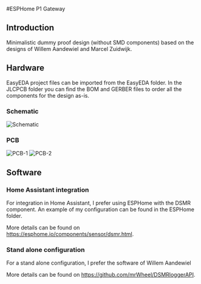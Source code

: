 #ESPHome P1 Gateway
## Introduction
Minimalistic dummy proof design (without SMD components) based on the designs of Willem Aandewiel and Marcel Zuidwijk.
## Hardware
EasyEDA project files can be imported from the EasyEDA folder.
In the JLCPCB folder you can find the BOM and GERBER files to order all the components for the design as-is.
### Schematic
![Schematic](/../main/Pictures/Schematic.png)
### PCB
![PCB-1](/../main/Pictures/pcb1.jpg)
![PCB-2](/../main/Pictures/pcb2.jpg)
## Software
### Home Assistant integration
For integration in Home Assistant, I prefer using ESPHome with the DSMR component.
An example of my configuration can be found in the ESPHome folder.

More details can be found on https://esphome.io/components/sensor/dsmr.html.
### Stand alone configuration
For a stand alone configuration, I prefer the software of Willem Aandewiel

More details can be found on https://github.com/mrWheel/DSMRloggerAPI.
